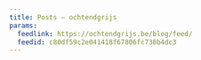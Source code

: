 ```yaml
---
title: Posts – ochtendgrijs
params:
  feedlink: https://ochtendgrijs.be/blog/feed/
  feedid: c80df59c2e041418f67806fc738b4dc3
---
```

